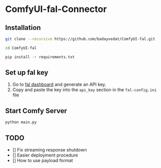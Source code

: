 # ComfyUI-fal-Connector

## Installation
```bash
git clone --recursive https://github.com/badayvedat/ComfyUI-fal.git

cd ComfyUI-fal

pip install -r requirements.txt
```

## Set up fal key
1. Go to [fal dashboard](https://fal.ai/dashboard/keys) and generate an API key.
2. Copy and paste the key into the `api_key` section in the `fal-config.ini` file

## Start Comfy Server
```bash
python main.py
```

## TODO
- [] Fix streaming response shutdown
- [] Easier deployment procedure
- [] How to use payload format
